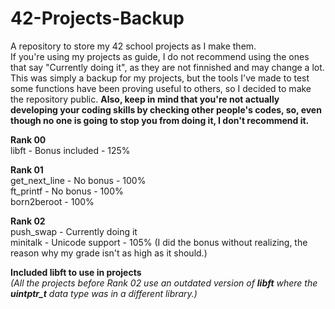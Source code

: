 # 42-Projects-Backup
A repository to store my 42 school projects as I make them.  
If you're using my projects as guide, I do not recommend using the ones that say "Currently doing it", as they are not finnished and may change a lot. This was simply a backup for my projects, but the tools I've made to test some functions have been proving useful to others, so I decided to make the repository public. **Also, keep in mind that you're not actually developing your coding skills by checking other people's codes, so, even though no one is going to stop you from doing it, I don't recommend it.**  

**Rank 00**  
libft - Bonus included - 125%  

**Rank 01**  
get_next_line - No bonus - 100%  
ft_printf - No bonus - 100%  
born2beroot - 100%

**Rank 02**  
push_swap - Currently doing it  
minitalk - Unicode support - 105% (I did the bonus without realizing, the reason why my grade isn't as high as it should.)

**Included libft to use in projects**  
*(All the projects before Rank 02 use an outdated version of **libft** where the **uintptr_t** data type was in a different library.)*  
